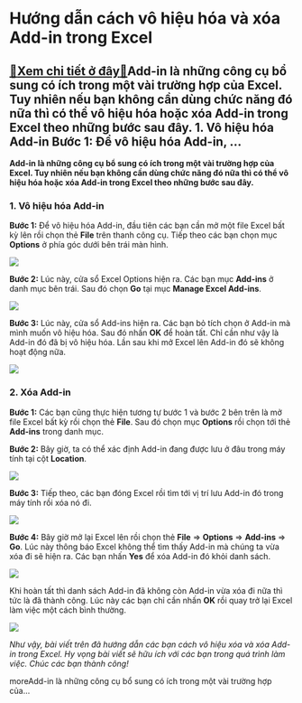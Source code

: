 Hướng dẫn cách vô hiệu hóa và xóa Add-in trong Excel
====================================================

[:gift:Xem chi tiết ở đây:gift:](https://hddtvn.com/huong-dan-cach-vo-hieu-hoa-va-xoa-add-in-trong-excel/)Add-in là những công cụ bổ sung có ích trong một vài trường hợp của Excel. Tuy nhiên nếu bạn không cần dùng chức năng đó nữa thì có thể vô hiệu hóa hoặc xóa Add-in trong Excel theo những bước sau đây. 1. Vô hiệu hóa Add-in Bước 1: Để vô hiệu hóa Add-in, …
---------------------------------------------------------------------------------------------------------------------------------------------------------------------------------------------------------------------------------------------------------------

**Add-in là những công cụ bổ sung có ích trong một vài trường hợp của Excel. Tuy nhiên nếu bạn không cần dùng chức năng đó nữa thì có thể vô hiệu hóa hoặc xóa Add-in trong Excel theo những bước sau đây.**


### 1. Vô hiệu hóa Add-in


**Bước 1:** Để vô hiệu hóa Add-in, đầu tiên các bạn cần mở một file Excel bất kỳ lên rồi chọn thẻ **File** trên thanh công cụ. Tiếp theo các bạn chọn mục **Options** ở phía góc dưới bên trái màn hình.


![](https://hddtvn.com/wp-content/uploads/2021/01/PzUc0Pm.png)


**Bước 2:** Lúc này, cửa sổ Excel Options hiện ra. Các bạn mục **Add-ins** ở danh mục bên trái. Sau đó chọn **Go** tại mục **Manage Excel Add-ins**.


![](https://hddtvn.com/wp-content/uploads/2021/01/f23MSrH.png)


**Bước 3:** Lúc này, cửa sổ Add-ins hiện ra. Các bạn bỏ tích chọn ở Add-in mà mình muốn vô hiệu hóa. Sau đó nhấn **OK** để hoàn tất. Chỉ cần như vậy là Add-in đó đã bị vô hiệu hóa. Lần sau khi mở Excel lên Add-in đó sẽ không hoạt động nữa.


![](https://hddtvn.com/wp-content/uploads/2021/01/L4QvnKC.png)


### 2. Xóa Add-in


**Bước 1:** Các bạn cũng thực hiện tương tự bước 1 và bước 2 bên trên là mở file Excel bất kỳ rồi chọn thẻ **File**. Sau đó chọn mục **Options** rồi chọn tới thẻ **Add-ins** trong danh mục.


**Bước 2:** Bây giờ, ta có thể xác định Add-in đang được lưu ở đâu trong máy tính tại cột **Location**.


![](https://hddtvn.com/wp-content/uploads/2021/01/bCarpPB.png)


**Bước 3:** Tiếp theo, các bạn đóng Excel rồi tìm tới vị trí lưu Add-in đó trong máy tính rồi xóa nó đi.


![](https://hddtvn.com/wp-content/uploads/2021/01/TKVbvUX.png)


**Bước 4:** Bây giờ mở lại Excel lên rồi chọn thẻ **File** => **Options** => **Add-ins** => **Go**. Lúc này thông báo Excel không thể tìm thấy Add-in mà chúng ta vừa xóa đi sẽ hiện ra. Các bạn nhấn **Yes** để xóa Add-in đó khỏi danh sách.


![](https://hddtvn.com/wp-content/uploads/2021/01/ocYjOzF.png)


Khi hoàn tất thì danh sách Add-in đã không còn Add-in vừa xóa đi nữa thì tức là đã thành công. Lúc này các bạn chỉ cần nhấn **OK** rồi quay trở lại Excel làm việc một cách bình thường.


![](https://hddtvn.com/wp-content/uploads/2021/01/8bMQEg7.png)


*Như vậy, bài viết trên đã hướng dẫn các bạn cách vô hiệu xóa và xóa Add-in trong Excel. Hy vọng bài viết sẽ hữu ích với các bạn trong quá trình làm việc. Chúc các bạn thành công!*


moreAdd-in là những công cụ bổ sung có ích trong một vài trường hợp của…

